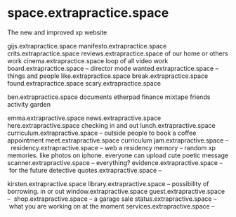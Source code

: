 # space.extrapractice.space
The new and improved xp website

gijs.extrapractice.space
manifesto.extrapractice.space
crits.extrapractice.space
reviews.extrapractice.space of our home or others work
cinema.extrapractice.space loop of all video work
board.extrapractice.space – director mode
wanted.extrapractice.space – things and people
like.extrapractice.space
break.extrapractice.space
found.extrapractice.space
scary.extrapractice.space

ben.extrapractice.space
documents
etherpad
finance
mixtape
friends
activity
garden

emma.extrapractive.space
news.extrapractive.space
here.extrapractive.space checking in and out
lunch.extrapractive.space
curriculum.extrapractive.space – outside people to book a coffee appointment
meet.extrapractive.space
curriculum
jam.extrapractive.space – 
residency.extrapractive.space – web a residency
memory – random xp memories. like photos on iphone. everyone can upload cute poetic message
scanner.extrapractive.space – everything?
evidence.extrapractive.space – for the future detective
quotes.extrapractive.space –

kirsten.extrapractive.space
library.extrapractive.space – possibility of borrowing. in or out
window.extrapractive.space
guest.extrapractive.space – 
shop.extrapractive.space – a garage sale
status.extrapractive.space – what you are working on at the moment
services.extrapractive.space – 
